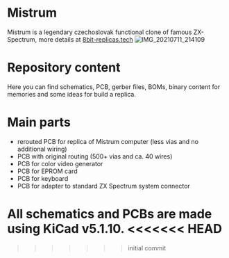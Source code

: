 # Mistrum
Mistrum is a legendary czechoslovak functional clone of famous ZX-Spectrum, more details at [8bit-replicas.tech](https://www.8bit-replicas.tech)
![IMG_20210711_214109](https://user-images.githubusercontent.com/89099767/129786291-4849a68c-49f7-4a31-9ca0-8c69139bf45b.jpg)

# Repository content
Here you can find schematics, PCB, gerber files, BOMs, binary content for memories and some ideas for build a replica.

# Main parts
- rerouted PCB for replica of Mistrum computer (less vias and no additional wiring)
- PCB with original routing (500+ vias and ca. 40 wires)
- PCB for color video generator
- PCB for EPROM card
- PCB for keyboard
- PCB for adapter to standard ZX Spectrum system connector

All schematics and PCBs are made using KiCad v5.1.10.
<<<<<<< HEAD
=======

>>>>>>> initial commit
